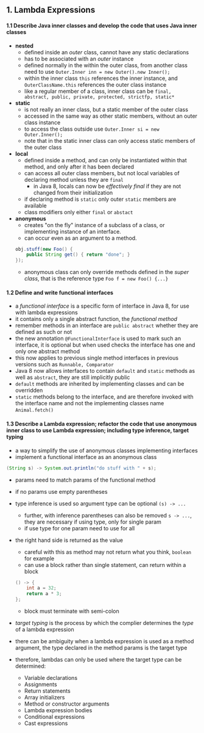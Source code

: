 ## 1. Lambda Expressions
#### 1.1 Describe Java inner classes and develop the code that uses Java inner classes
- **nested**
  - defined inside an *outer* class, cannot have any static declarations
  - has to be associated with an *outer* instance
  - defined normally in the within the outer class, from another class need to use `Outer.Inner inn = new Outer().new Inner();`
  - within the inner class `this` references the inner instance, and `OuterClassName.this` references the outer class instance
  - like a regular member of a class, inner class can be `final, abstract, public, private, protected, strictfp, static*`
- **static**
  - is not really an inner class, but a static member of the outer class
  - accessed in the same way as other static members, without an outer class instance
  - to access the class outside use `Outer.Inner si = new Outer.Inner();`
  - note that in the static inner class can only access static members of the outer class
- **local**
  - defined inside a method, and can only be instantiated within that method, and only after it has been declared
  - can access all outer class members, but not local variables of declaring method unless they are `final`
    - in Java 8, locals can now be *effectively final* if they are not changed from their initialization
  - if declaring method is `static` only outer `static` members are available
  - class modifiers only either `final` or `abstact`
- **anonymous**
  - creates "on the fly" instance of a subclass of a class, or implementing instance of an interface.
  - can occur even as an argument to a method.
  ```java
  obj.stuff(new Foo() {
      public String get() { return "done"; }
  });
  ```
  - anonymous class can only override methods defined in the *super class*, that is the reference type `Foo f = new Foo() {...}`

#### 1.2 Define and write functional interfaces
- a *functional interface* is a specific form of interface in Java 8, for use with lambda expressions
- it contains only a single abstract function, the *functional method*
- remember methods in an interface are `public abstract` whether they are defined as such or not
- the new annotation `@FunctionalInterface` is used to mark such an interface, it is optional but when used checks the interface has one and only one abstract method
- this now applies to previous single method interfaces in previous versions such as `Runnable, Comparator`
- Java 8 now allows interfaces to contain `default` and `static` methods as well as `abstract`, they are still implicitly public
- `default` methods are inherited by implementing classes and can be overridden
- `static` methods belong to the interface, and are therefore invoked with the interface name and not the implementing classes name `Animal.fetch()`

#### 1.3  Describe a Lambda expression; refactor the code that use anonymous inner class to use Lambda expression; including type inference, target typing
- a way to simplify the use of anonymous classes implementing interfaces
- implement a functional interface as an anonymous class
```java
(String s) -> System.out.println("do stuff with " + s);
```
- params need to match params of the functional method
- if no params use empty parentheses
- type inference is used so argument type can be optional `(s) -> ...`
  - further, with inference parentheses can also be removed `s -> ...`, they are necessary if using type, only for single param
  - if use type for one param need to use for all

- the right hand side is returned as the value
  - careful with this as method may not return what you think, `boolean` for example
  - can use a block rather than single statement, can return within a block
  ```java
  () -> {
      int a = 32;
      return a * 3;
  };
  ```
  - block must terminate with semi-colon
- *target typing* is the process by which the complier determines the *type* of a lambda expression
- there can be ambiguity when a lambda expression is used as a method argument, the type declared in the method params is the target type
- therefore, lambdas can only be used where the target type can be determined:
  - Variable declarations
  - Assignments
  - Return statements
  - Array initializers
  - Method or constructor arguments
  - Lambda expression bodies
  - Conditional expressions
  - Cast expressions
